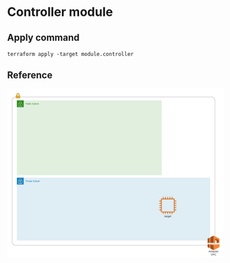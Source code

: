 # Controller module

## Apply command
```
terraform apply -target module.controller
```

## Reference
![](infra.png)